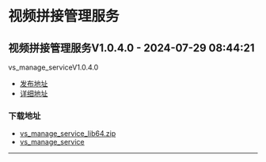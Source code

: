 # 视频拼接管理服务
## 视频拼接管理服务V1.0.4.0 - 2024-07-29 08:44:21
vs_manage_serviceV1.0.4.0
*  [发布地址](https://github.com/jadehh/VideoStitching/releases/tag/vs_manage_serviceV1.0.4.0)
*  [详细地址](https://github.com/jadehh/jadehh_file/releases/tag/vs_manage_serviceV1.0.4.0)
### 下载地址
* [vs_manage_service_lib64.zip](https://gh.ddlc.top/https://github.com/jadehh/jadehh_file/releases/download/vs_manage_serviceV1.0.4.0/vs_manage_service_lib64.zip)
* [vs_manage_service](https://gh.ddlc.top/https://github.com/jadehh/jadehh_file/releases/download/vs_manage_serviceV1.0.4.0/vs_manage_service)
----